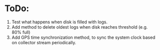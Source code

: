 ToDo:
=====

1. Test what happens when disk is filled with logs.
2. Add method to delete oldest logs when disk reaches threshold (e.g. 80% full)
3. Add GPS time synchronization method, to sync the system clock based on collector stream periodically.
